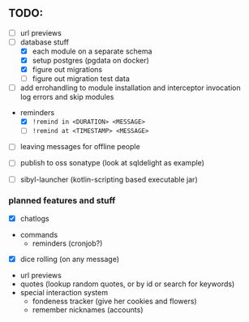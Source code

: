 ## TODO:

- [ ] url previews
- [ ] database stuff
  - [x] each module on a separate schema
  - [x] setup postgres (pgdata on docker)
  - [x] figure out migrations
  - [ ] figure out migration test data
- [ ] add errohandling to module installation and interceptor invocation  
      log errors and skip modules
- reminders
  - [x] `!remind in <DURATION> <MESSAGE>`
  - [ ] `!remind at <TIMESTAMP> <MESSAGE>`
- [ ] leaving messages for offline people
- [ ] publish to oss sonatype (look at sqldelight as example)
- [ ] sibyl-launcher (kotlin-scripting based executable jar)


### planned features and stuff

- [x] chatlogs
- commands
  - reminders (cronjob?)
- [x] dice rolling (on any message)
- url previews
- quotes (lookup random quotes, or by id or search for keywords)
- special interaction system
  - fondeness tracker (give her cookies and flowers)
  - remember nicknames (accounts)
